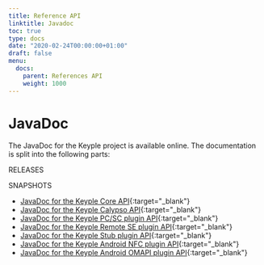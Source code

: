 ```yaml
---
title: Reference API
linktitle: Javadoc
toc: true
type: docs
date: "2020-02-24T00:00:00+01:00"
draft: false
menu:
  docs:
    parent: References API
    weight: 1000
---
```

# JavaDoc 
The JavaDoc for the Keyple project is available online. The documentation is split into the following parts:

RELEASES

SNAPSHOTS
- [JavaDoc for the Keyple Core API](/keyple-website/reference/keyple-java-core/index.html){:target="_blank"}
- [JavaDoc for the Keyple Calypso API](/keyple-website/reference/keyple-java-calypso/index.html){:target="_blank"}
- [JavaDoc for the Keyple PC/SC plugin API](/keyple-website/reference/keyple-java-plugin-pcsc/index.html){:target="_blank"}
- [JavaDoc for the Keyple Remote SE plugin API](/keyple-website/reference/keyple-java-plugin-remotese/index.html){:target="_blank"}
- [JavaDoc for the Keyple Stub plugin API](/keyple-website/reference/keyple-java-plugin-stub/index.html){:target="_blank"}
- [JavaDoc for the Keyple Android NFC plugin API](/keyple-website/reference/keyple-android-plugin-nfc/index.html){:target="_blank"}
- [JavaDoc for the Keyple Android OMAPI plugin API](/keyple-website/reference/keyple-android-plugin-omapi/index.html){:target="_blank"}
